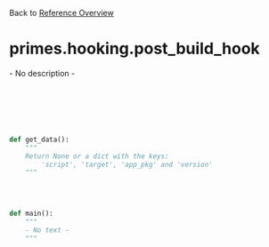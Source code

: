 
Back to [Reference Overview](https://github.com/pyrustic/primes/blob/master/docs/reference#README)

# primes.hooking.post\_build\_hook

\- No description \-

<br>


```python

```

<br>

```python

def get_data():
    """
    Return None or a dict with the keys:
        'script', 'target', 'app_pkg' and 'version'
    """

```

<br>

```python

def main():
    """
    - No text -
    """

```

